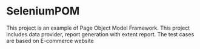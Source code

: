 # SeleniumPOM
This project is an example of Page Object Model Framework. This project includes data provider, report generation with extent report.
The test cases are based on E-commerce website
